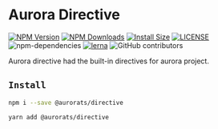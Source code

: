 # Aurora Directive

[![NPM Version][npm-image]][npm-url]
[![NPM Downloads][downloads-image]][downloads-url]
[![Install Size][badge-size]][badge-size]
[![LICENSE][license-img]][license-url]
![npm-dependencies][npm-dep-url]
[![lerna][lerna-img]][lerna-url]
![GitHub contributors][contributors]

[npm-image]: https://img.shields.io/npm/v/@aurorats/directive.svg
[npm-url]: https://npmjs.org/package/@aurorats/directive
[downloads-image]: https://img.shields.io/npm/dt/@aurorats/directive
[downloads-url]: https://npmjs.org/package/@aurorats/directive
[badge-size]: https://img.shields.io/bundlephobia/min/@aurorats/directive
[license-img]: https://img.shields.io/github/license/aurorats/aurora
[license-url]: https://github.com/aurorats/aurora/blob/master/LICENSE
[npm-dep-url]: https://img.shields.io/david/aurorats/aurora.svg?maxAge=2592000
[lerna-img]: https://img.shields.io/badge/maintained%20with-lerna-cc00ff.svg
[lerna-url]: https://lerna.js.org/
[contributors]: https://img.shields.io/github/contributors/aurorats/aurora

Aurora directive had the built-in directives for aurora project.

## `Install`

``` bash
npm i --save @aurorats/directive
```

``` bash
yarn add @aurorats/directive
```
